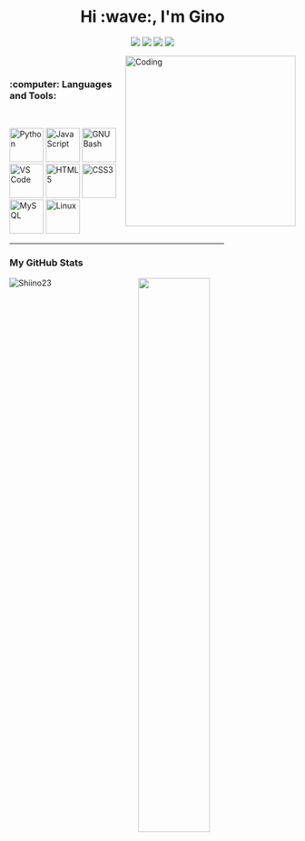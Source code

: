 <h1 align="center">Hi :wave:, I'm Gino </h1>

<p align="center">
  <img src="https://img.shields.io/badge/Age-29-orange" />
  <img src="https://img.shields.io/badge/Focus-Machine%20Learning-darksucess" />
  <img src="https://img.shields.io/badge/Lives-Argentina-success" />
  <img src="https://img.shields.io/badge/Languages-Spanish%20%26%20English-sucess" />
</p>

<img align="right" alt="Coding" width="300" src="https://i.pinimg.com/originals/81/17/8b/81178b47a8598f0c81c4799f2cdd4057.gif">

<br>

<h3 align="left"> :computer: Languages and Tools:</h3>

<br>

<p align="left">
  <a href="https://www.python.org/" target="_blank" rel="noreferrer">
    <img src="https://raw.githubusercontent.com/danielcranney/readme-generator/main/public/icons/skills/python-colored.svg" width="60" height="60" alt="Python" title="Python"/></a>
  <a href="https://developer.mozilla.org/en-US/docs/Web/JavaScript" target="_blank" rel="noreferrer">
    <img src="https://raw.githubusercontent.com/danielcranney/readme-generator/main/public/icons/skills/javascript-colored.svg" width="60" height="60" alt="JavaScript" title="JavaScript"/></a>
  <a href="https://www.gnu.org/software/bash/" target="_blank" rel="noreferrer">
    <img src="https://raw.githubusercontent.com/danielcranney/readme-generator/main/public/icons/skills/gnubash.svg" width="60" height="60" alt="GNU Bash" title="GNU Bash"/></a>
  <a href="https://code.visualstudio.com/" target="_blank" rel="noreferrer">
    <img src="https://raw.githubusercontent.com/danielcranney/readme-generator/main/public/icons/skills/visualstudiocode-colored.svg" width="60" height="60" alt="VS Code" title="VS Code"/></a>
  <a href="https://developer.mozilla.org/en-US/docs/Glossary/HTML5" target="_blank" rel="noreferrer">
    <img src="https://raw.githubusercontent.com/danielcranney/readme-generator/main/public/icons/skills/html5-colored.svg" width="60" height="60" alt="HTML5" title="HTML5"/></a>
  <a href="https://www.w3.org/TR/CSS/#css" target="_blank" rel="noreferrer">
    <img src="https://raw.githubusercontent.com/danielcranney/readme-generator/main/public/icons/skills/css3-colored.svg" width="60" height="60" alt="CSS3" title="CSS3"/></a>
  <a href="https://www.mysql.com/" target="_blank" rel="noreferrer">
    <img src="https://raw.githubusercontent.com/danielcranney/readme-generator/main/public/icons/skills/mysql-colored.svg" width="60" height="60" alt="MySQL" title="MySQL"/></a>
  <a href="https://www.linux.org" target="_blank" rel="noreferrer">
    <img src="https://raw.githubusercontent.com/danielcranney/readme-generator/main/public/icons/skills/linux-colored.svg" width="60" height="60" alt="Linux" title="Linux"/>
  </a>
</p>


<hr width="75%", align="Center" >

<h3>My GitHub Stats</h3>
<p><img align="left" src="https://github-readme-stats.vercel.app/api/top-langs?username=Shiino23&show_icons=true&theme=dark&locale=en&layout=compact" alt="Shiino23" /></p>

<p align="center">
  <img height="50%" width="auto" src ="https://github-readme-stats.vercel.app/api?username=Shiino23&show_icons=true&count_private=true&theme=darcula&hide_border=true&hide=issues,contribs&bg_color=00000000">

  <br>
  <br>
</p>

